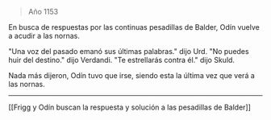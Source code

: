 > Año 1153

En busca de respuestas por las continuas pesadillas de Balder, Odín vuelve a acudir a las nornas.

"Una voz del pasado emanó sus últimas palabras." dijo Urd.
"No puedes huir del destino." dijo Verdandi.
"Te estrellarás contra él." dijo Skuld.

Nada más dijeron, Odín tuvo que irse, siendo esta la última vez que verá a las nornas.

---

[[Frigg y Odín buscan la respuesta y solución a las pesadillas de Balder]]